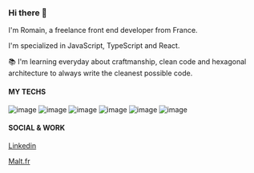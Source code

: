 ### Hi there 👋

I'm Romain, a freelance front end developer from France.

I'm specialized in JavaScript, TypeScript and React.

📚 I'm learning everyday about craftmanship, clean code and hexagonal architecture to always write the cleanest possible code.

#### MY TECHS 
![image](https://user-images.githubusercontent.com/68992798/114865723-82884500-9da7-11eb-9dd4-fa9df9a782e1.png)
![image](https://user-images.githubusercontent.com/68992798/114865743-8b791680-9da7-11eb-8338-201bcd4b1557.png)
![image](https://user-images.githubusercontent.com/68992798/114865762-93d15180-9da7-11eb-8984-20ea60e68452.png)
![image](https://user-images.githubusercontent.com/68992798/114865776-99c73280-9da7-11eb-9f9b-1feeb4679b27.png)
![image](https://user-images.githubusercontent.com/68992798/114865788-9e8be680-9da7-11eb-9ccf-43c03f2aaa1d.png)
![image](https://user-images.githubusercontent.com/68992798/114865815-a51a5e00-9da7-11eb-9c76-a2fd37e3a02b.png)


#### SOCIAL & WORK
<a href="https://www.linkedin.com/in/romain-desson-935466168/">Linkedin</a>

<a href ="https://www.malt.fr/profile/romaindesson">Malt.fr</a>
